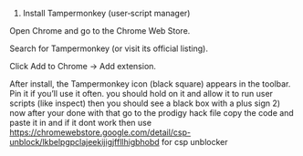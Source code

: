 1) Install Tampermonkey (user‑script manager)

Open Chrome and go to the Chrome Web Store.

Search for Tampermonkey (or visit its official listing).

Click Add to Chrome → Add extension.

After install, the Tampermonkey icon (black square) appears in the toolbar. Pin it if you’ll use it often.
you should hold on it and allow it to run user scripts (like inspect)
then you should see a black box with a plus sign 
2) now after your done with that go to the prodigy hack file copy the code and paste it in and if it dont work then use https://chromewebstore.google.com/detail/csp-unblock/lkbelpgpclajeekijigjffllhigbhobd
for csp unblocker 
